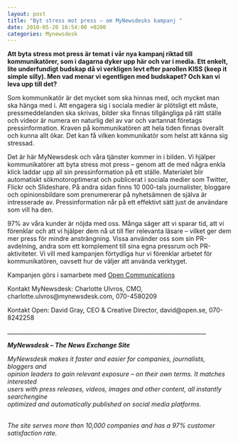 ```yaml
---
layout: post
title: "Byt stress mot press – om MyNewsdesks kampanj "
date: 2010-05-20 16:54:00 +0200
categories: Mynewsdesk
---
```

 <div class='clearfix'><p><strong>Att byta stress mot press är temat i vår nya kampanj riktad till kommunikatörer, som i dagarna dyker upp här och var i media. Ett enkelt, lite underfundigt budskap då vi verkligen levt efter parollen&nbsp;KISS (keep it simple silly). Men vad menar vi egentligen med budskapet? Och kan vi leva upp till det?</strong></p>
<p>Som kommunikatör är det mycket som ska hinnas med, och mycket man ska hänga med i. Att engagera sig i sociala medier är plötsligt ett måste, pressmeddelanden ska skrivas, bilder ska finnas tillgängliga på rätt ställe och videor är numera en naturlig del av var och vartannat företags pressinformation. Kraven på kommunikatören att hela tiden finnas överallt och kunna allt ökar. Det kan få vilken kommunikatör som helst att känna sig stressad.</p>
<p>Det är här MyNewsdesk och våra tjänster kommer in i bilden. Vi hjälper kommunikatörer att byta stress mot press – genom att de med&nbsp;några enkla klick laddar upp all sin pressinformation på ett ställe. Materialet blir automatiskt sökmotoroptimerat och publicerat i sociala medier som Twitter, Flickr och Slideshare. På andra sidan finns 10 000-tals journalister, bloggare och opinionsbildare som prenumererar på nyhetsämnen de själva är intresserade av. Pressinformation når på ett effektivt sätt just de användare som vill ha den.</p>
<p>97% av våra kunder är nöjda med oss. Många säger att vi sparar tid, att vi förenklar och att vi hjälper dem nå ut till fler relevanta läsare – vilket ger dem mer press för mindre ansträngning. Vissa använder oss som sin PR-avdelning, andra som ett komplement till sina egna pressrum och PR-aktiviteter. Vi vill med kampanjen förtydliga hur vi förenklar arbetet för kommunikatören, oavsett hur de väljer att använda verktyget.</p>
<p>Kampanjen görs i samarbete med <a href="http://www.open.se">Open Communications</a></p>
<p>Kontakt MyNewsdesk: Charlotte Ulvros, CMO, charlotte.ulvros@mynewsdesk.com, 070-4580209</p>
<p>Kontakt Open: David Gray, CEO &amp; Creative Director, david@open.se, 070-8242258</p>
</div>
<div class='boilerplate'><p>______________________________________________________________________</p>
<p><em><strong>MyNewsdesk – The News Exchange Site</strong><br /></em></p>
<p><em>MyNewsdesk makes it faster and easier for companies, journalists, bloggers and<br />opinion leaders to gain relevant exposure – on their own terms. It matches interested<br />users with press releases, videos, images and other content, all instantly searchengine<br />optimized and automatically published on social media platforms.</em></p>
<p><em><br />The site serves more than 10,000 companies and has a 97% customer satisfaction rate.</em></p></div>

